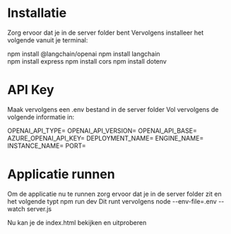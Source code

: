 # Installatie
Zorg ervoor dat je in de server folder bent
Vervolgens installeer het volgende vanuit je terminal:

npm install @langchain/openai
npm install langchain   
npm install express
npm install cors
npm install dotenv

# API Key
Maak vervolgens een .env bestand in de server folder
Vol vervolgens de volgende informatie in:

OPENAI_API_TYPE=
OPENAI_API_VERSION=
OPENAI_API_BASE=
AZURE_OPENAI_API_KEY=
DEPLOYMENT_NAME=
ENGINE_NAME=
INSTANCE_NAME=
PORT=

# Applicatie runnen
Om de applicatie nu te runnen zorg ervoor dat je in de server folder zit en het volgende typt
npm run dev
Dit runt vervolgens node --env-file=.env --watch server.js

Nu kan je de index.html bekijken en uitproberen

